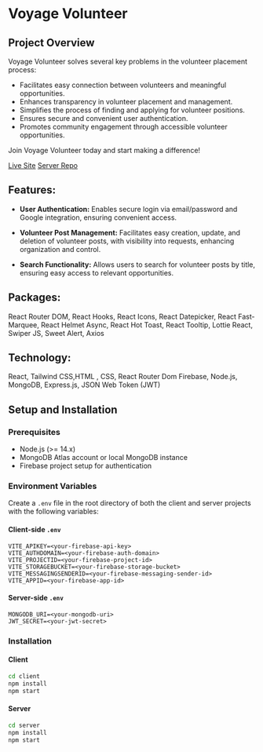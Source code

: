 # Voyage Volunteer

## Project Overview

Voyage Volunteer solves several key problems in the volunteer placement process:

- Facilitates easy connection between volunteers and meaningful opportunities.
- Enhances transparency in volunteer placement and management.
- Simplifies the process of finding and applying for volunteer positions.
- Ensures secure and convenient user authentication.
- Promotes community engagement through accessible volunteer opportunities.

Join Voyage Volunteer today and start making a difference!

[Live Site](https://voyage-volunteer.web.app/)
[Server Repo](https://github.com/najim2004/voyage-volunteer-server)

## Features:

- **User Authentication:** Enables secure login via email/password and Google integration, ensuring convenient access.

- **Volunteer Post Management:** Facilitates easy creation, update, and deletion of volunteer posts, with visibility into requests, enhancing organization and control.

- **Search Functionality:** Allows users to search for volunteer posts by title, ensuring easy access to relevant opportunities.

## Packages:

React Router DOM, React Hooks, React Icons, React Datepicker, React Fast-Marquee, React Helmet Async, React Hot Toast, React Tooltip, Lottie React, Swiper JS, Sweet Alert, Axios

## Technology:

React, Tailwind CSS,HTML , CSS, React Router Dom Firebase, Node.js, MongoDB, Express.js, JSON Web Token (JWT)

## Setup and Installation

### Prerequisites

- Node.js (>= 14.x)
- MongoDB Atlas account or local MongoDB instance
- Firebase project setup for authentication

### Environment Variables

Create a `.env` file in the root directory of both the client and server projects with the following variables:

#### Client-side `.env`

```
VITE_APIKEY=<your-firebase-api-key>
VITE_AUTHDOMAIN=<your-firebase-auth-domain>
VITE_PROJECTID=<your-firebase-project-id>
VITE_STORAGEBUCKET=<your-firebase-storage-bucket>
VITE_MESSAGINGSENDERID=<your-firebase-messaging-sender-id>
VITE_APPID=<your-firebase-app-id>
```

#### Server-side `.env`

```
MONGODB_URI=<your-mongodb-uri>
JWT_SECRET=<your-jwt-secret>
```

### Installation

#### Client

```bash
cd client
npm install
npm start
```

#### Server

```bash
cd server
npm install
npm start
```
